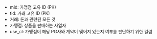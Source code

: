 + mid: 가맹점 고유 ID (PK)
+ tid: 거래 고유 ID (PK)
+ 거래: 돈과 관련된 모든 것
+ 가맹점: 상품을 판매하는 사업자
+ use_cl: 가맹점이 해당 PG사와 계약이 맺어져 있는지 여부를 판단하기 위한 컬럼